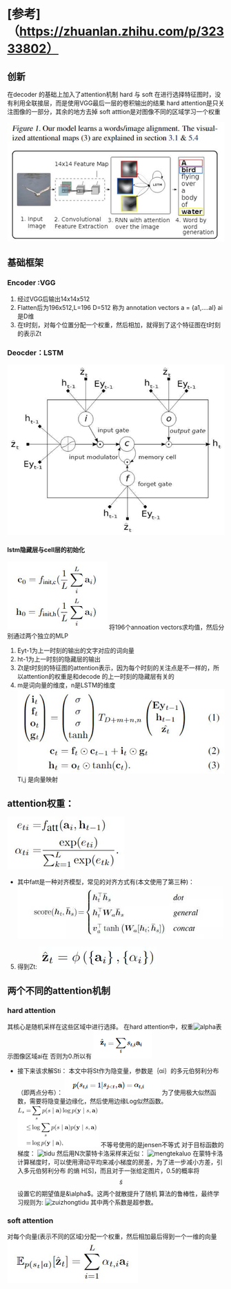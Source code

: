# [参考]（https://zhuanlan.zhihu.com/p/32333802）
## 创新
在decoder 的基础上加入了attention机制  hard 与 soft
在进行选择特征图时，没有利用全联接层，而是使用VGG最后一层的卷积输出的结果
hard attention是只关注图像的一部分，其余的地方去掉
soft atttion是对图像不同的区域学习一个权重

![jiegoutu](./images/show_attend_and_tell/jiegoutu.jpg)
## 基础框架
### Encoder :VGG
1. 经过VGG后输出14x14x512
2. Flatten后为196x512,L=196 D=512 称为 annotation vectors
a = {a1,....al} ai是D维
3. 在t时刻，对每个位置分配一个权重，然后相加，就得到了这个特征图在t时刻的表示Zt
### Deocder：LSTM
![lstm](./images/show_attend_and_tell/lstm.jpg)
#### lstm隐藏层与cell层的初始化
![lstmchushihua](./images/show_attend_and_tell/lstmchushihua.jpg)
将196个annoation vectors求均值，然后分别通过两个独立的MLP

1. Eyt-1为上一时刻的输出的文字对应的词向量
2. ht-1为上一时刻的隐藏层的输出
3. Zt是t时刻的特征图的attention表示，因为每个时刻的关注点是不一样的，所以attention的权重是和decode
的上一时刻的隐藏层有关的
4. m是词向量的维度，n是LSTM的维度
![lstmnihejisuan](./images/show_attend_and_tell/lstmnihejisuan.jpg)
Ti,j 是向量映射
## attention权重：
![attention_weight](./images/show_attend_and_tell/attention_weight.jpg)
* 其中fatt是一种对齐模型，常见的对齐方式有(本文使用了第三种)：
![duiqifangshi](./images/show_attend_and_tell/duiqifangshi.jpg)
5. 得到Zt:
![attention](./images/show_attend_and_tell/attention.jpg)

## 两个不同的attention机制
### hard attention
其核心是随机采样在这些区域中进行选择。
在hard attention中，权重![alpha](./images/show_attend_and_tell/alpha.gif)表示图像区域ai在
否则为0.所以有
![hard_attention_quyu](./images/show_attend_and_tell/hard_attention_quyu.png)
* 接下来该求解Sti：
本文中将St作为隐变量，参数是｛αi｝的多元伯努利分布（即两点分布）：
![bonulifenbu](./images/show_attend_and_tell/bonulifenbu.png)
为了使用极大似然函数，需要将隐变量边缘化，然后使用边缘Log似然函数。
![siranhanshu](./images/show_attend_and_tell/siranhanshu.png)
不等号使用的是jensen不等式
对于目标函数的梯度：
![tidu](./images/show_and_and_tell/tidu.png)
然后用N次蒙特卡洛采样来近似：
![mengtekaluo](./images/show_and_and_tell/mengtekaluo.png)
在蒙特卡洛计算梯度时，可以使用滑动平均来减小梯度的房差，为了进一步减小方差，引入多元伯努利分布
的熵 H[S]，而且对于一张给定图片，0.5的概率将$$\tilde{s}$$设置它的期望值是&\alpha$。这两个就散提升了随机
算法的鲁棒性，最终学习规则为:
![zuizhongtidu](./images/show_and_and_tell/zuizhongtidu.png)
其中两个系数是超参数。
### soft attention
对每个向量(表示不同的区域)分配一个权重，然后相加最后得到一个一维的向量
![soft_attention](./images/show_attend_and_tell/soft_attention.jpg)
